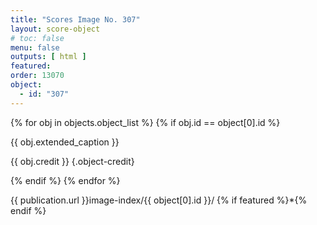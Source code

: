 ```yaml
---
title: "Scores Image No. 307"
layout: score-object
# toc: false
menu: false
outputs: [ html ]
featured: 
order: 13070
object:
  - id: "307"
---
```


{% for obj in objects.object_list %}
{% if obj.id == object[0].id %}

{{ obj.extended_caption }}

{{ obj.credit }} {.object-credit}

{% endif %}
{% endfor %}

<div class="object-credit object-url is-print-only">

{{ publication.url }}image-index/{{ object[0].id }}/ {% if featured %}*{% endif %}

</div>
